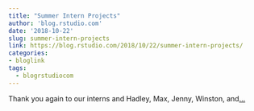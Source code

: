 ```yaml
---
title: "Summer Intern Projects"
author: 'blog.rstudio.com'
date: '2018-10-22'
slug: summer-intern-projects
link: https://blog.rstudio.com/2018/10/22/summer-intern-projects/
categories:
- bloglink
tags:
  - blogrstudiocom
---
```


Thank you again to our interns and Hadley, Max, Jenny, Winston, and[... <i class="fas fa-external-link-alt"></i>](https://blog.rstudio.com/2018/10/22/summer-intern-projects/)

